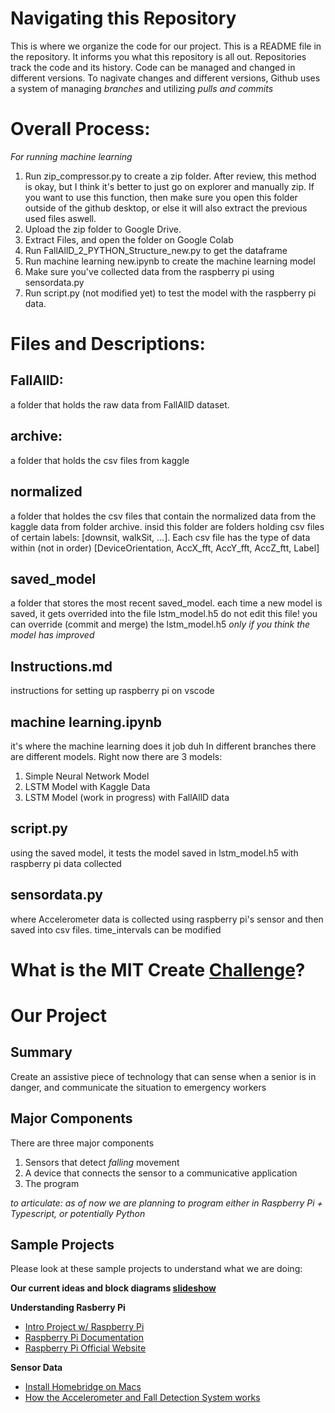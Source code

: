 # Navigating this Repository
This is where we organize the code for our project. This is a README file in the repository. It informs you what this repository is all out.
Repositories track the code and its history. Code can be managed and changed in different versions. To nagivate changes and different versions, Github uses a system of managing *branches* and utilizing *pulls and commits*

# Overall Process:
*For running machine learning*
1. Run zip_compressor.py to create a zip folder.
    After review, this method is okay, but I think it's better to just go on explorer and manually zip.
    If you want to use this function, then make sure you open this folder outside of the github desktop, or else it will also extract the previous used files aswell. 
2. Upload the zip folder to Google Drive.
3. Extract Files, and open the folder on Google Colab
4. Run FallAllD_2_PYTHON_Structure_new.py to get the dataframe
5. Run machine learning new.ipynb to create the machine learning model
6. Make sure you've collected data from the raspberry pi using sensordata.py
7. Run script.py (not modified yet) to test the model with the raspberry pi data.

# Files and Descriptions:
## FallAllD: 
  a folder that holds the raw data from FallAllD dataset. 
## archive:
  a folder that holds the csv files from kaggle
## normalized
  a folder that holdes the csv files that contain the normalized data from the kaggle data from folder archive.
  insid this folder are folders holding csv files of certain labels: [downsit, walkSit, ...]. 
  Each csv file has the type of data within (not in order)
  [DeviceOrientation, AccX_fft, AccY_fft, AccZ_ftt, Label]
## saved_model
  a folder that stores the most recent saved_model. each time a new model is saved, it gets overrided into the file lstm_model.h5
  do not edit this file! you can override (commit and merge) the lstm_model.h5 *only if you think the model has improved*
## Instructions.md
  instructions for setting up raspberry pi on vscode
## machine learning.ipynb
  it's where the machine learning does it job duh
  In different branches there are different models. Right now there are 3 models:
   1. Simple Neural Network Model
   2. LSTM Model with Kaggle Data
   3. LSTM Model (work in progress) with FallAllD data
## script.py
  using the saved model, it tests the model saved in lstm_model.h5 with raspberry pi data collected 
## sensordata.py
  where Accelerometer data is collected using raspberry pi's sensor and then saved into csv files. 
  time_intervals can be modified

# What is the MIT Create [Challenge](https://sites.google.com/view/beaver-works-assistive-tech/create-challenge/the-challenge)?

# Our Project
## Summary
Create an assistive piece of technology that can sense when a senior is in danger, and communicate the situation to emergency workers

## Major Components
There are three major components
1) Sensors that detect *falling* movement
2) A device that connects the sensor to a communicative application
3) The program

*to articulate: as of now we are planning to program either in Raspberry Pi + Typescript, or potentially Python*

## Sample Projects
Please look at these sample projects to understand what we are doing:

**Our current ideas and block diagrams [slideshow](https://docs.google.com/presentation/d/1aa9CrvCU01R1dKsot-3q9yuEzjVwWQEgsKHpUEQwsT0/edit?usp=sharing)**

**Understanding Rasberry Pi**
- [Intro Project  w/ Raspberry Pi](https://projects.raspberrypi.org/en/projects/getting-started-with-the-sense-hat/8)
- [Raspberry Pi Documentation](https://www.raspberrypi.com/documentation/accessories/sense-hat.html)
- [Raspberry Pi Official Website](https://www.raspberrypi.com/)

**Sensor Data**
- [Install Homebridge on Macs](https://github.com/homebridge/homebridge/wiki/Install-Homebridge-on-macOS)
- [How the Accelerometer and Fall Detection System works](https://iotdesignpro.com/projects/iot-based-fall-detection-system-using-nodemcu-esp8266-and-accelerometer-mpu6050)

